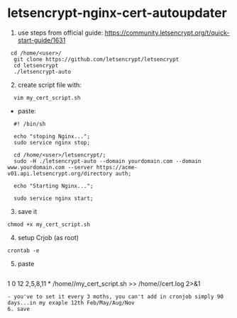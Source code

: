 # letsencrypt-nginx-cert-autoupdater


1. use steps from official guide:
https://community.letsencrypt.org/t/quick-start-guide/1631

```
 cd /home/<user>/
  git clone https://github.com/letsencrypt/letsencrypt
  cd letsencrypt
  ./letsencrypt-auto
```
2. create script file with:
```
  vim my_cert_script.sh
```
- paste:
```
  #! /bin/sh
  
  echo "stoping Nginx...";
  sudo service nginx stop;
  
  cd /home/<user>/letsencrypt/;
  sudo -H ./letsencrypt-auto --domain yourdomain.com --domain www.yourdomain.com --server https://acme-v01.api.letsencrypt.org/directory auth;
  
  echo "Starting Nginx...";
  
  sudo service nginx start;
```

3. save it
 ```
chmod +x my_cert_script.sh
```
4. setup Crjob (as root)
```  
crontab -e
```
5. paste
	```
1 0 12 2,5,8,11 * /home/<user>/my_cert_script.sh >> /home/<user>/cert.log 2>&1
```
- you've to set it every 3 moths, you can't add in cronjob simply 90 days...in my exaple 12th Feb/May/Aug/Nov
6. save
